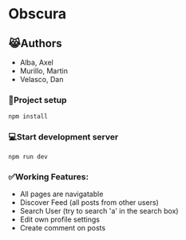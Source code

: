# Obscura

## :joy_cat:Authors
* Alba, Axel
* Murillo, Martin
* Velasco, Dan

### :floppy_disk:Project setup
```
npm install
```

### :computer:Start development server
```
npm run dev
```

### :white_check_mark:Working Features:
- All pages are navigatable
- Discover Feed (all posts from other users)
- Search User (try to search 'a' in the search box)
- Edit own profile settings
- Create comment on posts
